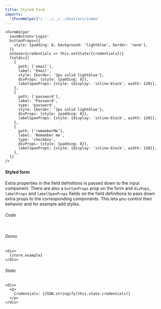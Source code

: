 ```yaml
---
title: Styled Form
imports:
  '{FormHelper}': '../../../dist/src/index'
---
```

```store example
<FormHelper
  saveButton='Login'
  buttonProps={{
    style: {padding: 8, background: 'lightblue', border: 'none'},
  }}
  onSave={credentials => this.setState({credentials})}
  fields={[
    {
      path: ['email'], 
      label: 'Email', 
      style: {border: '2px solid lightblue'},
      divProps: {style: {padding: 8}},
      labelSpanProps: {style: {display: 'inline-block', width: 120}},
    },
    {
      path: ['password'], 
      label: 'Password', 
      type: 'password', 
      style: {border: '2px solid lightblue'},
      divProps: {style: {padding: 8}},
      labelSpanProps: {style: {display: 'inline-block', width: 120}},
    },
    {
      path: ['rememberMe'], 
      label: 'Remember me', 
      type: 'checkbox', 
      divProps: {style: {padding: 8}},
      labelSpanProps: {style: {display: 'inline-block', width: 120}},
    },
  ]}
/>
```
#### Styled form
Extra properties in the field definitions is passed down to the input
component. There are also a `buttonProps` prop on the form and `divPops`,
`labelProps` and `labelSpanProps` fields on the field definitions to pass
down extra props to the corresponding components. This lets you control 
their behavior and for example add styles.

###### Code
```stored example jsx
```

###### Demo
```render
<div>
  {store.example}
</div>
```

###### State
```render
<div>
  <p>
    Credentials: {JSON.stringify(this.state.credentials)}
  </p>
</div>
```
